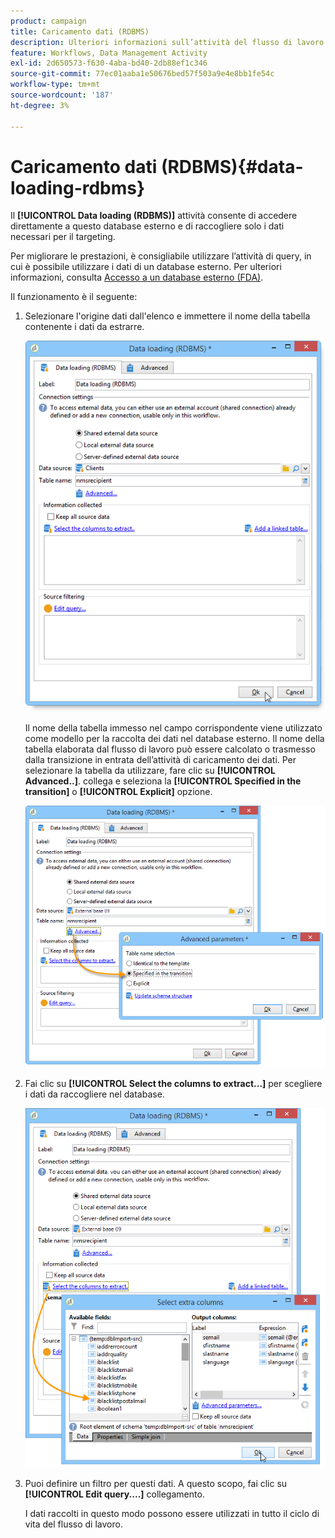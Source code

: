 ```yaml
---
product: campaign
title: Caricamento dati (RDBMS)
description: Ulteriori informazioni sull’attività del flusso di lavoro Caricamento dati (RDBMS)
feature: Workflows, Data Management Activity
exl-id: 2d650573-f630-4aba-bd40-2db88ef1c346
source-git-commit: 77ec01aaba1e50676bed57f503a9e4e8bb1fe54c
workflow-type: tm+mt
source-wordcount: '187'
ht-degree: 3%

---
```


# Caricamento dati (RDBMS){#data-loading-rdbms}



Il **[!UICONTROL Data loading (RDBMS)]** attività consente di accedere direttamente a questo database esterno e di raccogliere solo i dati necessari per il targeting.

Per migliorare le prestazioni, è consigliabile utilizzare l’attività di query, in cui è possibile utilizzare i dati di un database esterno. Per ulteriori informazioni, consulta [Accesso a un database esterno (FDA)](accessing-an-external-database--fda-.md).

Il funzionamento è il seguente:

1. Selezionare l&#39;origine dati dall&#39;elenco e immettere il nome della tabella contenente i dati da estrarre.

   ![](assets/s_advuser_wf_sgbd_sample_1.png)

   Il nome della tabella immesso nel campo corrispondente viene utilizzato come modello per la raccolta dei dati nel database esterno. Il nome della tabella elaborata dal flusso di lavoro può essere calcolato o trasmesso dalla transizione in entrata dell’attività di caricamento dei dati. Per selezionare la tabella da utilizzare, fare clic su **[!UICONTROL Advanced..]**. collega e seleziona la **[!UICONTROL Specified in the transition]** o **[!UICONTROL Explicit]** opzione.

   ![](assets/s_advuser_wf_sgbd_sample_5.png)

1. Fai clic su **[!UICONTROL Select the columns to extract...]** per scegliere i dati da raccogliere nel database.

   ![](assets/s_advuser_wf_sgbd_sample_2.png)

1. Puoi definire un filtro per questi dati. A questo scopo, fai clic su **[!UICONTROL Edit query....]** collegamento.

   I dati raccolti in questo modo possono essere utilizzati in tutto il ciclo di vita del flusso di lavoro.
